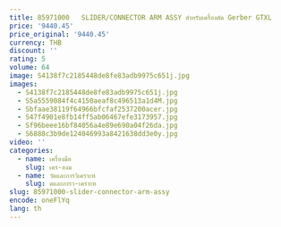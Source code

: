```yaml
---
title: 85971000   SLIDER/CONNECTOR ARM ASSY สําหรับเครื่องตัด Gerber GTXL
price: '9440.45'
price_original: '9440.45'
currency: THB
discount: ''
rating: 5
volume: 64
image: S4138f7c2185448de8fe83adb9975c651j.jpg
images:
  - S4138f7c2185448de8fe83adb9975c651j.jpg
  - S5a5559084f4c4150aeaf8c496513a1d4M.jpg
  - Sbfaae38119f64966bfcfaf2537200acer.jpg
  - S47f4901e8fb14ff5ab06467efe3173957.jpg
  - Sf96beee16bf84056a4e89e690a04f26da.jpg
  - S6888c3b9de124046993a8421638dd3e0y.jpg
video: ''
categories:
  - name: เครื่องมือ
    slug: เคร-องม
  - name: วัดและการวิเคราะห์
    slug: ดและการว-เคราะห
slug: 85971000-slider-connector-arm-assy
encode: oneFlYq
lang: th
---
```

  